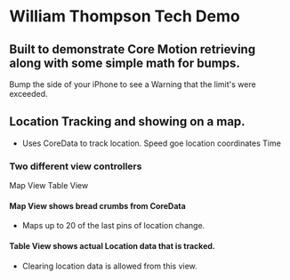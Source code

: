 #  William Thompson Tech Demo


## Built to demonstrate Core Motion retrieving along with some simple math for bumps.
Bump the side of your iPhone to see a Warning that the limit's were exceeded.


## Location Tracking and showing on a map.
- Uses CoreData to track location.
Speed
goe location coordinates
Time

### Two different view controllers
Map View
Table View

#### Map View shows bread crumbs from CoreData
- Maps up to 20 of the last pins of location change.

#### Table View shows actual Location data that is tracked.
- Clearing location data is allowed from this view.

